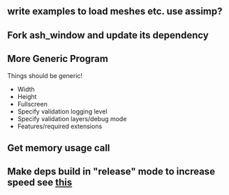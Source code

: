 ## write examples to load meshes etc. use assimp?

## Fork ash_window and update its dependency

## More Generic Program
Things should be generic!
* Width
* Height
* Fullscreen
* Specify validation logging level
* Specify validation layers/debug mode
* Features/required extensions

## Get memory usage call

## Make deps build in "release" mode to increase speed see [this](https://rust-gamedev.github.io/posts/newsletter-006/#rust-1-41-profile-overrides-are-stable-now)

